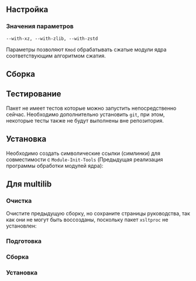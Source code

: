 <pkg :name="'kmod'" instsize showsbu2></pkg>

## Настройка
<package-script :package="'kmod'" :type="'configure'"></package-script>
### Значения параметров
``--with-xz, --with-zlib, --with-zstd``

Параметры позволяют `Kmod` обрабатывать сжатые модули ядра соответствующим алгоритмом сжатия.

## Сборка
<package-script :package="'kmod'" :type="'build'"></package-script>

## Тестирование

Пакет не имеет тестов которые можно запустить непосредственно сейчас. Необходимо дополнительно установить `git`, при этом, некоторые тесты также не будут выполнены вне репозитория.

## Установка
<package-script :package="'kmod'" :type="'install'"></package-script>

Необходимо создать символические ссылки (симлинки) для совместимости с `Module-Init-Tools` (Предыдущая реализация программы обработки модулей ядра):

<package-script :package="'kmod'" :type="'postinstall'"></package-script>

## Для multilib

### Очистка

Очистите предыдущую сборку, но сохраните страницы руководства, так как они не могут быть воссозданы, поскольку пакет `xsltproc` не установлен:

<package-script :package="'kmod'" :type="'multi_prepare'"></package-script>

### Подготовка
<package-script :package="'kmod'" :type="'multi_configure'"></package-script>

### Сборка 
<package-script :package="'kmod'" :type="'multi_build'"></package-script>

### Установка
<package-script :package="'kmod'" :type="'multi_install'"></package-script>

<script>
	new Vue({ el: '#main' })
</script> 
